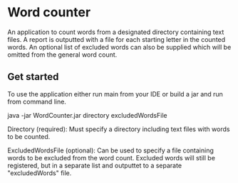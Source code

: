 # Word counter
An application to count words from a designated directory containing text files. A report is outputted with a file for each starting letter in the counted words.
An optional list of excluded words can also be supplied which will be omitted from the general word count.

## Get started
To use the application either run main from your IDE or build a jar and run from command line.

java -jar WordCounter.jar directory excludedWordsFile

Directory (required): Must specify a directory including text files with words to be counted.

ExcludedWordsFile (optional): Can be used to specify a file containing words to be excluded from the word count. Excluded words will still be registered, but in a separate list and outputtet to a separate "excludedWords" file.